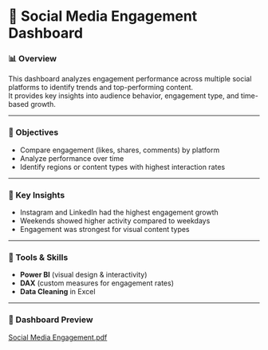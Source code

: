 # 📱 Social Media Engagement Dashboard

### 📊 Overview
This dashboard analyzes engagement performance across multiple social platforms to identify trends and top-performing content.  
It provides key insights into audience behavior, engagement type, and time-based growth.

---

### 🎯 Objectives
- Compare engagement (likes, shares, comments) by platform  
- Analyze performance over time  
- Identify regions or content types with highest interaction rates  

---

### 🧠 Key Insights
- Instagram and LinkedIn had the highest engagement growth  
- Weekends showed higher activity compared to weekdays  
- Engagement was strongest for visual content types  

---

### 🧰 Tools & Skills
- **Power BI** (visual design & interactivity)  
- **DAX** (custom measures for engagement rates)  
- **Data Cleaning** in Excel  

---

### 📸 Dashboard Preview
[Social Media Engagement.pdf](https://github.com/user-attachments/files/22933869/Social.Media.Engagement.pdf)
